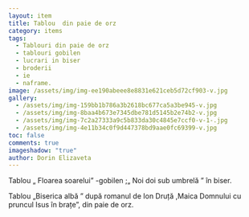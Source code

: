 ```yaml
---
layout: item
title: Tablou  din paie de orz
category: items
tags:
  - Tablouri din paie de orz
  - tablouri gobilen
  - lucrari in biser
  - broderii
  - ie
  - naframe.
image: /assets/img/img-ee190abeee8e8831e621ceb5d72cf903-v.jpg
gallery:
  - /assets/img/img-159bb1b786a3b2618bc677ca5a3be945-v.jpg
  - /assets/img/img-8baa4b673e7345dbe781d5145b2e74b2-v.jpg
  - /assets/img/img-7c2a27333a9c5b833da30c4845e7ccf0-v-1-.jpg
  - /assets/img/img-4e11b34c0f9d447378bd9aae0fc69399-v.jpg
toc: false
comments: true
imageshadow: "true"
author: Dorin Elizaveta
---
```

Tablou „  Floarea soarelui” -gobilen ;„ Noi doi sub umbrelă ” în biser.

Tablou „Biserica albă ” după romanul  de Ion Druță ,Maica Domnului cu pruncul Isus în brațe”,  din paie de orz.